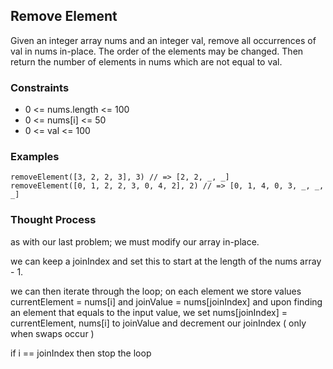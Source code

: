 ## Remove Element

Given an integer array nums and an integer val, remove all occurrences of val in nums in-place. The order of the elements may be changed. Then return the number of elements in nums which are not equal to val.

### Constraints

- 0 <= nums.length <= 100
- 0 <= nums[i] <= 50
- 0 <= val <= 100

### Examples

```
removeElement([3, 2, 2, 3], 3) // => [2, 2, _, _]
removeElement([0, 1, 2, 2, 3, 0, 4, 2], 2) // => [0, 1, 4, 0, 3, _, _, _]
``` 

### Thought Process

as with our last problem; we must modify our array in-place. 

we can keep a joinIndex and set this to start at the length of the nums array - 1.

we can then iterate through the loop; on each element we store values currentElement = nums[i] and joinValue = nums[joinIndex] and upon finding an element that equals to the input value, we set nums[joinIndex] = currentElement, nums[i] to joinValue and decrement our joinIndex ( only when swaps occur )

if i == joinIndex then stop the loop









